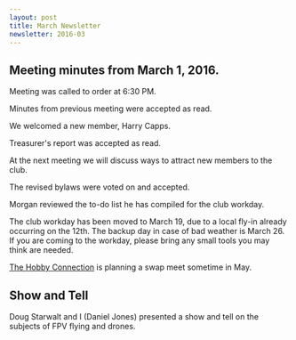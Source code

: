 ```yaml
---
layout: post
title: March Newsletter
newsletter: 2016-03
---
```

## Meeting minutes from March 1, 2016.

Meeting was called to order at 6:30 PM.

Minutes from previous meeting were accepted as read.

We welcomed a new member, Harry Capps.

Treasurer's report was accepted as read.

At the next meeting we will discuss ways to attract new members to the club.

The revised bylaws were voted on and accepted.

Morgan reviewed the to-do list he has compiled for the club workday.

The club workday has been moved to March 19, due to a local fly-in already
occurring on the 12th. The backup day in case of bad weather is March 26. If you
are coming to the workday, please bring any small tools you may think are
needed.

[The Hobby Connection](http://www.hobbysc.com/) is planning a swap meet sometime
in May.

## Show and Tell

Doug Starwalt and I (Daniel Jones) presented a show and tell on the subjects of
FPV flying and drones.
